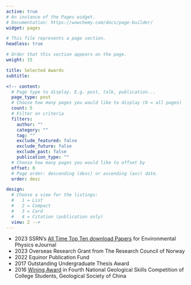 ```yaml
---
active: true
# An instance of the Pages widget.
# Documentation: https://wowchemy.com/docs/page-builder/
widget: pages

# This file represents a page section.
headless: true

# Order that this section appears on the page.
weight: 15

title: Selected Awards
subtitle:

<!-- content:
  # Page type to display. E.g. post, talk, publication...
  page_type: post
  # Choose how many pages you would like to display (0 = all pages)
  count: 5
  # Filter on criteria
  filters:
    author: ""
    category: ""
    tag: ""
    exclude_featured: false
    exclude_future: false
    exclude_past: false
    publication_type: ""
  # Choose how many pages you would like to offset by
  offset: 0
  # Page order: descending (desc) or ascending (asc) date.
  order: desc

design:
  # Choose a view for the listings:
  #   1 = List
  #   2 = Compact
  #   3 = Card
  #   4 = Citation (publication only)
  view: 2 -->
---
```

- 2023 SSRN’s [All Time Top Ten download Papers](https://papers.ssrn.com/sol3/topten/topTenResults.cfm?groupingId=4047273&netorjrnl=jrnl#:~:text=Rockphypy%3A%20An%20Extensive%20Python%20Library%20for%20Rock%20Physics%20Modeling) for Environmental Physics eJournal
- 2023 Overseas Research Grant from The Research Council of Norway
- 2022 Equinor Publication Fund
- 2017 Outstanding Undergraduate Thesis Award
- 2016 [Wining Award](https://geori.upc.edu.cn/2016/1024/c3555a67745/page.htm) in Fourth National Geological Skills Competition of College Students, Geological Society of China

